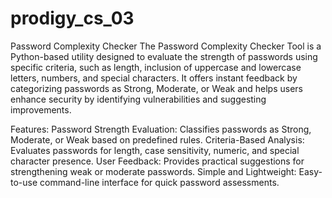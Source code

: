 # prodigy_cs_03
Password Complexity Checker
The Password Complexity Checker Tool is a Python-based utility designed to evaluate the strength of passwords using specific criteria, such as length, inclusion of uppercase and lowercase letters, numbers, and special characters. It offers instant feedback by categorizing passwords as Strong, Moderate, or Weak and helps users enhance security by identifying vulnerabilities and suggesting improvements.

Features:
Password Strength Evaluation: Classifies passwords as Strong, Moderate, or Weak based on predefined rules.
Criteria-Based Analysis: Evaluates passwords for length, case sensitivity, numeric, and special character presence.
User Feedback: Provides practical suggestions for strengthening weak or moderate passwords.
Simple and Lightweight: Easy-to-use command-line interface for quick password assessments.
